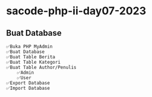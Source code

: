 # sacode-php-ii-day07-2023

## Buat Database
	✅Buka PHP MyAdmin
	✅Buat Database
	✅Buat Table Berita
	✅Buat Table Kategori
	✅Buat Table Author/Penulis
		✅Admin
		✅User
	✅Export Database
	✅Import Database